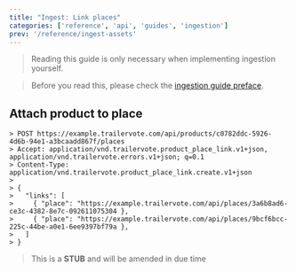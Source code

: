 ```yaml
---
title: "Ingest: Link places"
categories: ['reference', 'api', 'guides', 'ingestion']
prev: '/reference/ingest-assets'
---
```

> Reading this guide is only necessary when implementing ingestion yourself.

> Before you read this, please check the [ingestion guide preface](ingestion).

## Attach product to place

```
> POST https://example.trailervote.com/api/products/c0782ddc-5926-4d6b-94e1-a3bcaadd867f/places
> Accept: application/vnd.trailervote.product_place_link.v1+json, application/vnd.trailervote.errors.v1+json; q=0.1
> Content-Type: application/vnd.trailervote.product_place_link.create.v1+json
>
> {
>   "links": [
>     { "place": "https://example.trailervote.com/api/places/3a6b8ad6-ce3c-4382-8e7c-092611075304 },
>     { "place": "https://example.trailervote.com/api/places/9bcf6bcc-225c-44be-a0e1-6ee9397bf79a },
>   ]
> }
```

> This is a **STUB** and will be amended in due time
